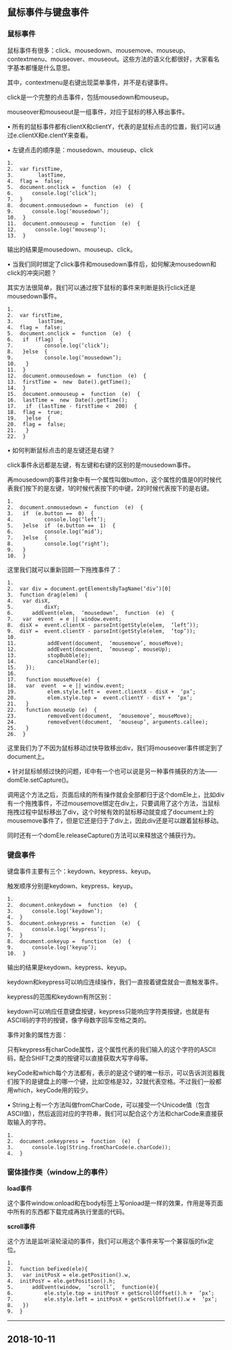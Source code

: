 ## 鼠标事件与键盘事件

### 鼠标事件

鼠标事件有很多：click、mousedown、mousemove、mouseup、contextmenu、mouseover、mouseout。这些方法的语义化都很好，大家看名字基本都懂是什么意思。

其中，contextmenu是右键出现菜单事件，并不是右键事件。

click是一个完整的点击事件，包括mousedown和mouseup。

mouseover和mouseout是一组事件，对应于鼠标的移入移出事件。

• 所有的鼠标事件都有clientX和clientY，代表的是鼠标点击的位置，我们可以通过e.clientX和e.clentY来查看。

• 左键点击的顺序是：mousedown、mouseup、click

```
1.    
2.  var firstTime,  
3.        lastTime,  
4.  flag =  false;  
5.  document.onclick =  function  (e)  {  
6.      console.log(‘click’);  
7.  }  
8.  document.onmousedown =  function  (e)  {  
9.      console.log(‘mousedown’);  
10.  }  
11.  document.onmouseup =  function  (e)  {  
12.      console.log(‘mouseup’);  
13.  }
```

输出的结果是mousedown、mouseup、click。

• 当我们同时绑定了click事件和mousedown事件后，如何解决mousedown和click的冲突问题？

其实方法很简单，我们可以通过按下鼠标的事件来判断是执行click还是mousedown事件。

```
1.    
2.  var firstTime,  
3.        lastTime,  
4.  flag =  false;  
5.  document.onclick =  function  (e)  {  
6.   if  (flag)  {  
7.          console.log(‘click’);  
8.   }else  {  
9.          console.log(‘mousedown’);  
10.   }  
11.  }  
12.  document.onmousedown =  function  (e)  {  
13.  firstTime =  new  Date().getTime();  
14.  }  
15.  document.onmouseup =  function  (e)  {  
16.  lastTime =  new  Date().getTime();  
17.   if  (lastTime - firstTime <  200)  {  
18.  flag =  true;  
19.   }else  {  
20.  flag =  false;  
21.   }  
22.  }
```

• 如何判断鼠标点击的是左键还是右键？

click事件永远都是左键，有左键和右键的区别的是mousedown事件。

再mousedown的事件对象中有一个属性叫做button，这个属性的值是0的时候代表我们按下的是左键，1的时候代表按下的中键，2的时候代表按下的是右键。

```
1.    
2.  document.onmousedown =  function  (e)  {  
3.   if  (e.button ==  0)  {  
4.          console.log(‘left’);  
5.   }else  if  (e.button ==  1)  {  
6.          console.log(‘mid’);  
7.   }else  {  
8.          console.log(‘right’);  
9.   }  
10.  }
```

这里我们就可以重新回顾一下拖拽事件了：

```
1.    
2.  var div = document.getElementsByTagName(‘div’)[0]  
3.  function drag(elem)  {  
4.   var disX,  
5.          dixY;  
6.      addEvent(elem,  ‘mousedown’,  function  (e)  {  
7.   var  event  = e || window.event;  
8.  disX =  event.clientX - parseInt(getStyle(elem,  ‘left’));  
9.  disY =  event.clientY - parseInt(getStyle(elem,  ‘top’));  
10.    
11.          addEvent(document,  ‘mousemove’, mouseMove);  
12.          addEvent(document,  ‘mouseup’, mouseUp);  
13.          stopBubble(e);  
14.          cancelHandler(e);  
15.   });  
16.    
17.   function mouseMove(e)  {  
18.   var  event  = e || window.event;  
19.          elem.style.left =  event.clientX - disX +  ‘px’;  
20.          elem.style.top =  event.clientY - disY +  ‘px’;  
21.   }  
22.   function mouseUp (e)  {  
23.          removeEvent(document,  ‘mousemove’, mouseMove);  
24.          removeEvent(document,  ‘mouseup’, arguments.callee);  
25.   }  
26.  }
```

这里我们为了不因为鼠标移动过快导致移出div，我们将mouseover事件绑定到了document上。

• 针对鼠标帧频过快的问题，IE中有一个也可以说是另一种事件捕获的方法——domEle.setCapture()。

调用这个方法之后，页面后续的所有操作就会全部都归于这个domEle上，比如div有一个拖拽事件，不过mousemove绑定在div上，只要调用了这个方法，当鼠标拖拽过程中鼠标移出了div，这个时候有效的鼠标移动就变成了document上的mousemove事件了，但是它还是归于了div上，因此div还是可以跟着鼠标移动。

同时还有一个domEle.releaseCapture()方法可以来释放这个捕获行为。

### 键盘事件

键盘事件主要有三个：keydown、keypress、keyup。

触发顺序分别是keydown、keypress、keyup。

```
1.    
2.  document.onkeydown =  function  (e)  {  
3.      console.log(‘keydown’);  
4.  }  
5.  document.onkeypress =  function  (e)  {  
6.      console.log(‘keypress’);  
7.  }  
8.  document.onkeyup =  function  (e)  {  
9.      console.log(‘keyup’);  
10.  }
```

输出的结果是keydown、keypress、keyup。

keydown和keypress可以响应连续操作，我们一直按着键盘就会一直触发事件。

keypress的范围和keydown有所区别：

keydown可以响应任意键盘按键，keypress只能响应字符类按键，也就是有ASCII码的字符的按键，像字母数字回车空格之类的。

事件对象的属性方面：

只有keypress有charCode属性，这个属性代表的我们输入的这个字符的ASCII码，配合SHIFT之类的按键可以直接获取大写字母等。

keyCode和which每个方法都有，表示的是这个键的唯一标示，可以告诉浏览器我们按下的是键盘上的哪一个键，比如空格是32，32就代表空格。不过我们一般都用which，keyCode用的较少。

• String上有一个方法叫做fromCharCode，可以接受一个Unicode值（包含ASCII值），然后返回对应的字符串，我们可以配合这个方法和charCode来直接获取输入的字符。

```
1.    
2.  document.onkeypress =  function  (e)  {  
3.      console.log(String.fromCharCode(e.charCode));  
4.  }
```

### 窗体操作类（window上的事件）

**load事件**

这个事件window.onload和在body标签上写onload是一样的效果，作用是等页面中所有的东西都下载完成再执行里面的代码。

**scroll事件**

这个方法是监听滚轮滚动的事件，我们可以用这个事件来写一个兼容版的fix定位。

```
1.    
2.  function beFixed(ele){  
3.   var initPosX = ele.getPosition().w,  
4.  initPosY = ele.getPosition().h;  
5.      addEvent(window,  ‘scroll’,  function(e){  
6.          ele.style.top = initPosY + getScrollOffset().h +  ‘px’;  
7.          ele.style.left = initPosX + getScrollOffset().w +  ‘px’;  
8.   })  
9.  }
```
---

## 2018-10-11